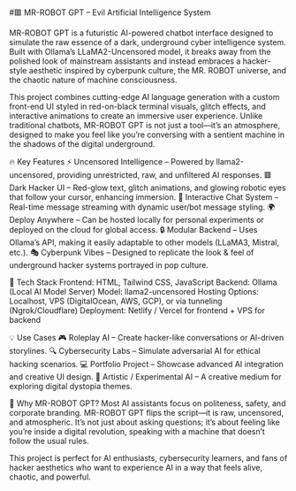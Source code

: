 #🟥 MR-ROBOT GPT – Evil Artificial Intelligence System

MR-ROBOT GPT is a futuristic AI-powered chatbot interface designed to simulate the raw essence of a dark, underground cyber intelligence system. Built with Ollama’s LLaMA2-Uncensored model, it breaks away from the polished look of mainstream assistants and instead embraces a hacker-style aesthetic inspired by cyberpunk culture, the MR. ROBOT universe, and the chaotic nature of machine consciousness.

This project combines cutting-edge AI language generation with a custom front-end UI styled in red-on-black terminal visuals, glitch effects, and interactive animations to create an immersive user experience. Unlike traditional chatbots, MR-ROBOT GPT is not just a tool—it’s an atmosphere, designed to make you feel like you’re conversing with a sentient machine in the shadows of the digital underground.

🔥 Key Features
⚡ Uncensored Intelligence – Powered by llama2-uncensored, providing unrestricted, raw, and unfiltered AI responses.
🟥 Dark Hacker UI – Red-glow text, glitch animations, and glowing robotic eyes that follow your cursor, enhancing immersion.
🤖 Interactive Chat System – Real-time message streaming with dynamic user/bot message styling.
🌍 Deploy Anywhere – Can be hosted locally for personal experiments or deployed on the cloud for global access.
🔒 Modular Backend – Uses Ollama’s API, making it easily adaptable to other models (LLaMA3, Mistral, etc.).
🎭 Cyberpunk Vibes – Designed to replicate the look & feel of underground hacker systems portrayed in pop culture.


🚀 Tech Stack
Frontend: HTML, Tailwind CSS, JavaScript
Backend: Ollama (Local AI Model Server)
Model: llama2-uncensored
Hosting Options: Localhost, VPS (DigitalOcean, AWS, GCP), or via tunneling (Ngrok/Cloudflare)
Deployment: Netlify / Vercel for frontend + VPS for backend

💡 Use Cases
🎮 Roleplay AI – Create hacker-like conversations or AI-driven storylines.
🔍 Cybersecurity Labs – Simulate adversarial AI for ethical hacking scenarios.
💻 Portfolio Project – Showcase advanced AI integration and creative UI design.
🎨 Artistic / Experimental AI – A creative medium for exploring digital dystopia themes.

🎯 Why MR-ROBOT GPT?
Most AI assistants focus on politeness, safety, and corporate branding. MR-ROBOT GPT flips the script—it is raw, uncensored, and atmospheric. It’s not just about asking questions; it’s about feeling like you’re inside a digital revolution, speaking with a machine that doesn’t follow the usual rules.

This project is perfect for AI enthusiasts, cybersecurity learners, and fans of hacker aesthetics who want to experience AI in a way that feels alive, chaotic, and powerful.
